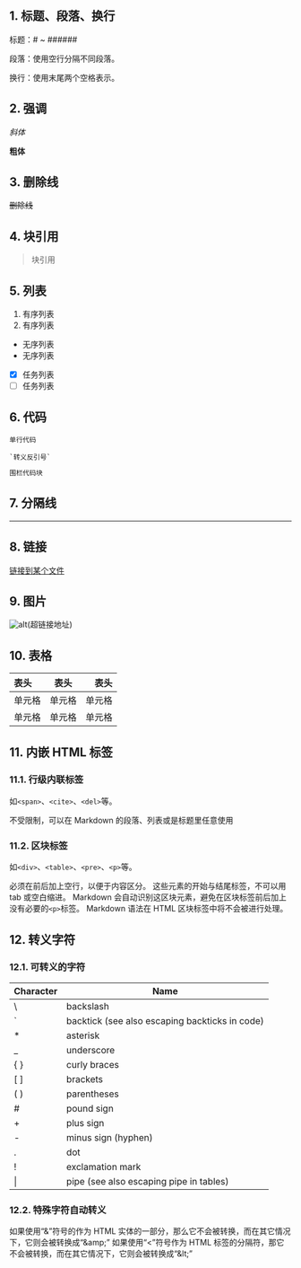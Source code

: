 ## 1. 标题、段落、换行

标题：# ~ ######

段落：使用空行分隔不同段落。

换行：使用末尾两个空格表示。

## 2. 强调

_斜体_

**粗体**

## 3. 删除线

~~删除线~~

## 4. 块引用

> 块引用

## 5. 列表

1. 有序列表
2. 有序列表

-   无序列表
-   无序列表

-   [x] 任务列表
-   [ ] 任务列表

## 6. 代码

`单行代码`

`` `转义反引号` ``

```markdown
围栏代码块
```

## 7. 分隔线

---

## 8. 链接

[链接到某个文件](地址 "title")

## 9. 图片

![alt](地址 "title")(超链接地址)

## 10. 表格

| 表头   |  表头  |   表头 |
| :----- | :----: | -----: |
| 单元格 | 单元格 | 单元格 |
| 单元格 | 单元格 | 单元格 |

## 11. 内嵌 HTML 标签

### 11.1. 行级内联标签

如`<span>`、`<cite>`、`<del>`等。

不受限制，可以在 Markdown 的段落、列表或是标题里任意使用

### 11.2. 区块标签

如`<div>`、`<table>`、`<pre>`、`<p>`等。

必须在前后加上空行，以便于内容区分。
这些元素的开始与结尾标签，不可以用 tab 或空白缩进。
Markdown 会自动识别这区块元素，避免在区块标签前后加上没有必要的`<p>`标签。
Markdown 语法在 HTML 区块标签中将不会被进行处理。

## 12. 转义字符

### 12.1. 可转义的字符

| Character | Name                                           |
| --------- | ---------------------------------------------- |
| \\        | backslash                                      |
| `         | backtick (see also escaping backticks in code) |
| \*        | asterisk                                       |
| \_        | underscore                                     |
| { }       | curly braces                                   |
| [ ]       | brackets                                       |
| ( )       | parentheses                                    |
| #         | pound sign                                     |
| +         | plus sign                                      |
| -         | minus sign (hyphen)                            |
| .         | dot                                            |
| !         | exclamation mark                               |
| \|        | pipe (see also escaping pipe in tables)        |

### 12.2. 特殊字符自动转义

如果使用“&”符号的作为 HTML 实体的一部分，那么它不会被转换，而在其它情况下，它则会被转换成“\&amp;”
如果使用“<”符号作为 HTML 标签的分隔符，那它不会被转换，而在其它情况下，它则会被转换成“\&lt;”
